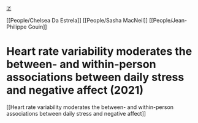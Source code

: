 [🇿](zotero://select/groups/5641742/items/WAC463ZG)

[[People/Chelsea Da Estrela]] [[People/Sasha MacNeil]] [[People/Jean-Philippe Gouin]] 
# Heart rate variability moderates the between- and within-person associations between daily stress and negative affect (2021)

[[Heart rate variability moderates the between- and within-person associations between daily stress and negative affect]]